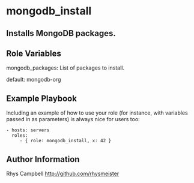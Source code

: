 mongodb_install
================

Installs MongoDB packages.
------------

Role Variables
--------------

mongodb_packages: List of packages to install.

default: mongodb-org

Example Playbook
----------------

Including an example of how to use your role (for instance, with variables
passed in as parameters) is always nice for users too:

    - hosts: servers
      roles:
         - { role: mongodb_install, x: 42 }


Author Information
------------------

Rhys Campbell http://github.com/rhysmeister
